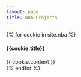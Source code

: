 ```yaml
---
layout: page
title: NBA Projects
---
```


{% for cookie in site.nba %}
  <div class="cookie">
    <!-- <h2><img src="{{ cookie.image_path }}" alt="{{ cookie.title }}">{{ cookie.title }}</a></h2> -->
    <h4>{{cookie.title}}</h4>
    {{ cookie.content }}
  </div>
{% endfor %}